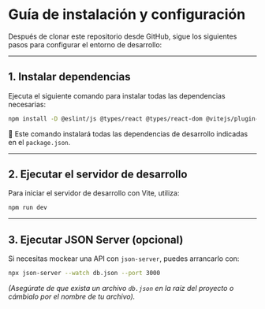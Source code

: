 # Guía de instalación y configuración

Después de clonar este repositorio desde GitHub, sigue los siguientes pasos para configurar el entorno de desarrollo:

---

## 1. Instalar dependencias

Ejecuta el siguiente comando para instalar todas las dependencias necesarias:

```bash
npm install -D @eslint/js @types/react @types/react-dom @vitejs/plugin-react autoprefixer eslint eslint-plugin-react eslint-plugin-react-hooks eslint-plugin-react-refresh eslint-plugin-unused-imports globals json-server vite
```

📌 Este comando instalará todas las dependencias de desarrollo indicadas en el `package.json`.

---

## 2. Ejecutar el servidor de desarrollo

Para iniciar el servidor de desarrollo con Vite, utiliza:

```bash
npm run dev
```

---

## 3. Ejecutar JSON Server (opcional)

Si necesitas mockear una API con `json-server`, puedes arrancarlo con:

```bash
npx json-server --watch db.json --port 3000
```

_(Asegúrate de que exista un archivo `db.json` en la raíz del proyecto o cámbialo por el nombre de tu archivo)._
